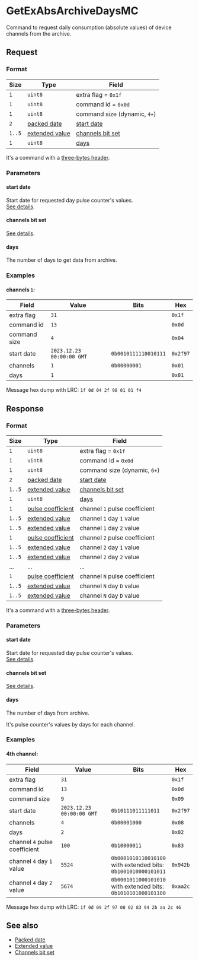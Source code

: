 # GetExAbsArchiveDaysMC

Command to request daily consumption (absolute values) of device channels from the archive.


## Request

### Format

| Size   | Type                                         | Field                                            |
| ------ | -------------------------------------------- | ------------------------------------------------ |
| `1`    | `uint8`                                      | extra flag = `0x1f`                              |
| `1`    | `uint8`                                      | command id = `0x0d`                              |
| `1`    | `uint8`                                      | command size (dynamic, `4+`)                     |
| `2`    | [packed date](../types.md#packed-date)       | [start date](#start-date)                        |
| `1..5` | [extended value](../types.md#extended-value) | [channels bit set](../types.md#channels-bit-set) |
| `1`    | `uint8`                                      | [days](#days)                                    |

It's a command with a [three-bytes header](../message.md#command-with-a-three-bytes-header).

### Parameters

#### **start date**

Start date for requested day pulse counter's values.
<br>
[See details](../types.md#packed-date).

#### **channels bit set**

[See details](../types.md#channels-bit-set).

#### **days**

The number of days to get data from archive.

### Examples

#### channels `1`:

| Field        | Value                     | Bits                 | Hex      |
| ------------ | ------------------------- | -------------------- | -------- |
| extra flag   | `31`                      |                      | `0x1f`   |
| command id   | `13`                      |                      | `0x0d`   |
| command size | `4`                       |                      | `0x04`   |
| start date   | `2023.12.23 00:00:00 GMT` | `0b0010111110010111` | `0x2f97` |
| channels     | `1`                       | `0b00000001`         | `0x01`   |
| days         | `1`                       |                      | `0x01`   |

Message hex dump with LRC: `1f 0d 04 2f 98 01 01 f4`


## Response

### Format

| Size   | Type                                               | Field                                            |
| ------ | -------------------------------------------------- | ------------------------------------------------ |
| `1`    | `uint8`                                            | extra flag = `0x1f`                              |
| `1`    | `uint8`                                            | command id = `0x0d`                              |
| `1`    | `uint8`                                            | command size (dynamic, `6+`)                     |
| `2`    | [packed date](../types.md#packed-date)             | [start date](#start-date)                        |
| `1..5` | [extended value](../types.md#extended-value)       | [channels bit set](../types.md#channels-bit-set) |
| `1`    | `uint8`                                            | [days](#days)                                    |
| `1`    | [pulse coefficient](../types.md#pulse-coefficient) | channel `1` pulse coefficient                    |
| `1..5` | [extended value](../types.md#extended-value)       | channel `1` day `1` value                        |
| `1..5` | [extended value](../types.md#extended-value)       | channel `1` day `2` value                        |
| `1`    | [pulse coefficient](../types.md#pulse-coefficient) | channel `2` pulse coefficient                    |
| `1..5` | [extended value](../types.md#extended-value)       | channel `2` day `1` value                        |
| `1..5` | [extended value](../types.md#extended-value)       | channel `2` day `2` value                        |
| ...    | ...                                                | ...                                              |
| `1`    | [pulse coefficient](../types.md#pulse-coefficient) | channel `N` pulse coefficient                    |
| `1..5` | [extended value](../types.md#extended-value)       | channel `N` day `D` value                        |
| `1..5` | [extended value](../types.md#extended-value)       | channel `N` day `D` value                        |

It's a command with a [three-bytes header](../message.md#command-with-a-three-bytes-header).

### Parameters

#### **start date**

Start date for requested day pulse counter's values.
<br>
[See details](../types.md#packed-date).

#### **channels bit set**

[See details](../types.md#channels-bit-set).

#### **days**

The number of days from archive.

It's pulse counter's values by days for each channel.

### Examples

#### 4th channel:

| Field                         | Value                     | Bits                                                                | Hex      |
| ----------------------------- | ------------------------- | ------------------------------------------------------------------- | -------- |
| extra flag                    | `31`                      |                                                                     | `0x1f`   |
| command id                    | `13`                      |                                                                     | `0x0d`   |
| command size                  | `9`                       |                                                                     | `0x09`   |
| start date                    | `2023.12.23 00:00:00 GMT` | `0b10111011111011`                                                  | `0x2f97` |
| channels                      | `4`                       | `0b00001000`                                                        | `0x08`   |
| days                          | `2`                       |                                                                     | `0x02`   |
| channel `4` pulse coefficient | `100`                     | `0b10000011`                                                        | `0x83`   |
| channel `4` day `1` value     | `5524`                    | `0b0001010110010100`<br>with extended bits:<br>`0b1001010000101011` | `0x942b` |
| channel `4` day `2` value     | `5674`                    | `0b0001011000101010`<br>with extended bits:<br>`0b1010101000101100` | `0xaa2c` |

Message hex dump with LRC: `1f 0d 09 2f 97 08 02 83 94 2b aa 2c 46`


## See also

* [Packed date](../types.md#packed-date)
* [Extended value](../types.md#extended-value)
* [Channels bit set](../types.md#channels-bit-set)
